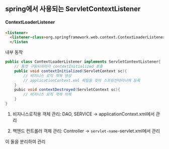 

## spring에서 사용되는 ServletContextListener

#### ContextLoaderListener
```html
<listener>
  <listener-class>org.springframework.web.context.ContextLoaderListener</listener-class>
  </listen
```
내부 동작
```java
public class ContextLoaderListener implements ServletContextListener{
	// 톰캣 구동되자마자 contextInitialized 호출
	public void contextInitialized(ServletContext sc){
		// 비지니스 로직 객체 생성
		// applicationContext.xml 파일을 찾아 스프링컨테이너에 등록
	}
	pubic void contextDestroyed(ServletContext sc){
		// 비지니스 로직 객체 삭제
	}
}
```

1. 비지니스로직용 객체 관리: DAO, SERVICE
→ applicationContext.xml에서 관리

2. 백엔드 컨트롤러 객체 관리: Controller
→ `servlet-name`-servlet.xml에서 관리

이 둘을 분리하여 관리
<!--stackedit_data:
eyJoaXN0b3J5IjpbMTYxMjg3NzMwLDMwOTA3OTg0LDY2MTU3Mj
QsLTE1MjU0MzMxMTJdfQ==
-->